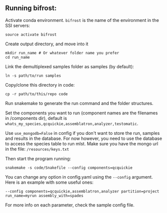 ## Running bifrost:

Activate conda environment. `bifrost` is the name of the environment in the SSI servers:
```
source activate bifrost
```

Create output directory, and move into it 
```
mkdir run_name # Or whatever folder name you prefer
cd run_name
```

Link the demultiplexed samples folder as samples (by default):
```
ln -s path/to/run samples
```

Copy/clone this directory in code:

```
cp -r path/to/this/repo code
```

Run snakemake to generate the run command and the folder structures.

Set the components you want to run (component names are the filenames in /components dir), default is `whats_my_species,qcquickie,assemblatron,analyzer,testomatic`.

Use `use_mongodb=False` in config if you don't want to store the run, samples and results in the database.
For now however, you need to use the database to access the species table to run mlst.
Make sure you have the mongo url in the file: `/resources/keys.txt`

Then start the program running:

```
snakemake -s code/Snakefile --config components=qcquickie
```

You can change any option in config.yaml using the `--config` argument. Here is an example with some useful ones:

```
--config components=qcquickie,assemblatron,analyzer partition=project run_name=myrun assembly_with=spades
```

For more info on each parameter, check the sample config file.
